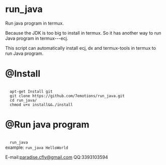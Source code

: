 
# run_java
Run java program in termux. 

Because the JDK is too big to install in termux. 
So it has another way to run Java program in termux---ecj. 

This script can automatically install ecj, dx and termux-tools in termux to run Java program. 

<h1>@Install</h1>
<code>
  apt-get Install git 
  git clone https://github.com/7emotions/run_java.git
  cd run_java/
  chmod u+x install&&./install
</code>
<h1>@Run java program</h1>
<code>
  run_java <FileName>
</code>
  example:
     <code>run_java HelloWorld</code>

E-mail:paradise.cfly@gmail.com
QQ:3393103594

